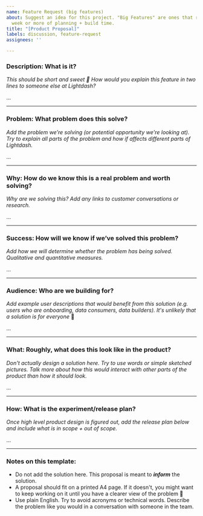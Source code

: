 ```yaml
---
name: Feature Request (big features)
about: Suggest an idea for this project. "Big Features" are ones that require one
  week or more of planning + build time.
title: "[Product Proposal]"
labels: discussion, feature-request
assignees: ''

---
```


### **Description: What is it?**

*This should be short and sweet 🍬*
*How would you explain this feature in two lines to someone else at Lightdash?*

...

---

### **Problem: What problem does this solve?**

*Add the problem we’re solving (or potential opportunity we're looking at). Try to explain all parts of the problem and how if affects different parts of Lightdash.*

...

---

### **Why: How do we know this is a real problem and worth solving?**

*Why are we solving this? Add any links to customer conversations or research.*

…

---

### **Success: How will we know if we’ve solved this problem?**

*Add how we will determine whether the problem has being solved. Qualitative and
quantitative measures.*

...

---

### **Audience: Who are we building for?**

*Add example user descriptions that would benefit from this solution (e.g. users who are onboarding, data consumers, data builders). It's unlikely that a solution is for everyone* 🙂

...

---

### **What: Roughly, what does this look like in the product?**

*Don't actually design a solution here. Try to use words or simple sketched pictures. Talk more about how this would interact with other parts of the product than how it should look.*

...

---

### **How: What is the experiment/release plan?**

*Once high level product design is figured out, add the release plan below and include what is in scope + out of scope.* 

...

---

### Notes on this template:

- Do not add the solution here. This proposal is meant to ***inform*** the solution.
- A proposal should fit on a printed A4 page. If it doesn't, you might want to keep working on it until you have a clearer view of the problem 🙂
- Use plain English. Try to avoid acronyms or technical words. Describe the problem like you would in a conversation with someone in the team.
